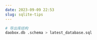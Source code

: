 ```yaml
---
date: 2023-09-09 22:53
slug: sqlite-tips
---
```


```bash
# 导出库结构
daobox.db .schema > latest_database.sql
```